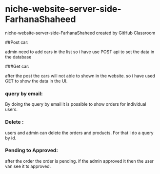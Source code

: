 # niche-website-server-side-FarhanaShaheed
niche-website-server-side-FarhanaShaheed created by GitHub Classroom

##Post car:

admin need to add cars in the list so i have use POST api to set the data in the database

###Get car:

after the post the cars will not able to shown in the website. so i have used GET to show the data in the UI.

### query by email:

By doing the query by email it is possible to show orders for individual users.

### Delete :

users and admin can delete the orders and products. For that i do a query by id.

### Pending to Approved:

after the order the order is pending. if the admin approved it then the user van see it ts approved.
